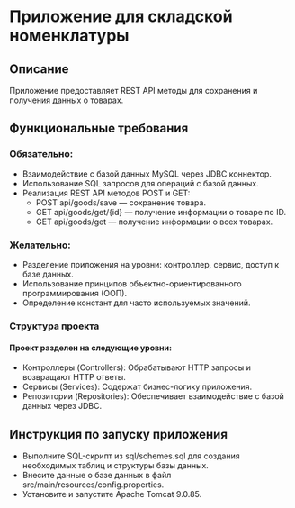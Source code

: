 # Приложение для складской номенклатуры
## Описание
Приложение предоставляет REST API методы для сохранения и получения данных о товарах.
## Функциональные требования
### Обязательно:
- Взаимодействие с базой данных MySQL через JDBC коннектор.
- Использование SQL запросов для операций с базой данных.
- Реализация REST API методов POST и GET:
    - POST api/goods/save — сохранение товара.
    - GET api/goods/get/{id} — получение информации о товаре по ID.
    - GET api/goods/get — получение информации о всех товарах.

### Желательно:
- Разделение приложения на уровни: контроллер, сервис, доступ к базе данных.
- Использование принципов объектно-ориентированного программирования (ООП).
- Определение констант для часто используемых значений.

### Структура проекта

#### Проект разделен на следующие уровни:
- Контроллеры (Controllers): Обрабатывают HTTP запросы и возвращают HTTP ответы.
- Сервисы (Services): Содержат бизнес-логику приложения.
- Репозитории (Repositories): Обеспечивает взаимодействие с базой данных через JDBC.


## Инструкция по запуску приложения

- Выполните SQL-скрипт из sql/schemes.sql для создания необходимых таблиц и структуры базы данных.
- Внесите данные о базе данных в файл src/main/resources/config.properties.
- Установите и запустите Apache Tomcat 9.0.85.